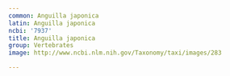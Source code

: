 ```yaml
---
common: Anguilla japonica
latin: Anguilla japonica
ncbi: '7937'
title: Anguilla japonica
group: Vertebrates
image: http://www.ncbi.nlm.nih.gov/Taxonomy/taxi/images/283

---
```

